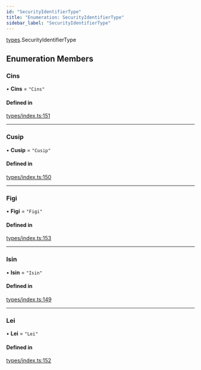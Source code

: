 ```yaml
---
id: "SecurityIdentifierType"
title: "Enumeration: SecurityIdentifierType"
sidebar_label: "SecurityIdentifierType"
---
```


[types](../../../modules/Types/Types.md).SecurityIdentifierType

## Enumeration Members

### Cins

• **Cins** = ``"Cins"``

#### Defined in

[types/index.ts:151](https://github.com/PolymeshAssociation/polymesh-sdk/blob/de58d40fd/src/types/index.ts#L151)

___

### Cusip

• **Cusip** = ``"Cusip"``

#### Defined in

[types/index.ts:150](https://github.com/PolymeshAssociation/polymesh-sdk/blob/de58d40fd/src/types/index.ts#L150)

___

### Figi

• **Figi** = ``"Figi"``

#### Defined in

[types/index.ts:153](https://github.com/PolymeshAssociation/polymesh-sdk/blob/de58d40fd/src/types/index.ts#L153)

___

### Isin

• **Isin** = ``"Isin"``

#### Defined in

[types/index.ts:149](https://github.com/PolymeshAssociation/polymesh-sdk/blob/de58d40fd/src/types/index.ts#L149)

___

### Lei

• **Lei** = ``"Lei"``

#### Defined in

[types/index.ts:152](https://github.com/PolymeshAssociation/polymesh-sdk/blob/de58d40fd/src/types/index.ts#L152)

